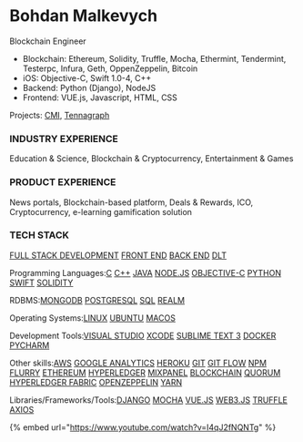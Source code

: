 # Bohdan Malkevych

Blockchain Engineer

* Blockchain: Ethereum, Solidity, Truffle, Mocha, Ethermint, Tendermint, Testerpc, Infura, Geth, OppenZeppelin, Bitcoin
* iOS: Objective-C, Swift 1.0-4, C++
* Backend: Python \(Django\), NodeJS
* Frontend: VUE.js, Javascript, HTML, CSS

Projects: [CMI](../../case-studies/cmi.md), [Tennagraph](../../case-studies/tennagraph-wip.md)

### INDUSTRY EXPERIENCE

Education & Science, Blockchain & Cryptocurrency, Entertainment & Games

### PRODUCT EXPERIENCE

News portals, Blockchain-based platform, Deals & Rewards, ICO, Cryptocurrency, e-learning gamification solution

### TECH STACK <a id="prof-tech-stack"></a>

[FULL STACK DEVELOPMENT](https://cryptohire.io/results/full-stack-development) [FRONT END](https://cryptohire.io/results/frontend-development) [BACK END](https://cryptohire.io/results/back-end-development) [DLT](https://cryptohire.io/results/dlt)

Programming Languages:[C](https://cryptohire.io/results/c) [C++](https://cryptohire.io/results/c-plus-plus) [JAVA](https://cryptohire.io/results/java) [NODE.JS](https://cryptohire.io/results/nodejs) [OBJECTIVE-C](https://cryptohire.io/results/objective-c) [PYTHON](https://cryptohire.io/results/python) [SWIFT](https://cryptohire.io/results/swift) [SOLIDITY](https://cryptohire.io/results/solidity)

RDBMS:[MONGODB](https://cryptohire.io/results/mongodb) [POSTGRESQL](https://cryptohire.io/results/postgresql) [SQL](https://cryptohire.io/results/sql) [REALM](https://cryptohire.io/results/realm)

Operating Systems:[LINUX](https://cryptohire.io/results/linux) [UBUNTU](https://cryptohire.io/results/ubuntu) [MACOS](https://cryptohire.io/results/macos)

Development Tools:[VISUAL STUDIO](https://cryptohire.io/results/visual-studio) [XCODE](https://cryptohire.io/results/xcode) [SUBLIME TEXT 3](https://cryptohire.io/results/sublime-text-3) [DOCKER](https://cryptohire.io/results/docker) [PYCHARM](https://cryptohire.io/results/pycharm)

Other skills:[AWS](https://cryptohire.io/results/aws) [GOOGLE ANALYTICS](https://cryptohire.io/results/google-analytics) [HEROKU](https://cryptohire.io/results/heroku) [GIT](https://cryptohire.io/results/git) [GIT FLOW](https://cryptohire.io/results/git-flow) [NPM](https://cryptohire.io/results/npm) [FLURRY](https://cryptohire.io/results/flurry) [ETHEREUM](https://cryptohire.io/results/ethereum) [HYPERLEDGER](https://cryptohire.io/results/hyperledger) [MIXPANEL](https://cryptohire.io/results/mixpanel) [BLOCKCHAIN](https://cryptohire.io/results/blockchain) [QUORUM](https://cryptohire.io/results/quorum) [HYPERLEDGER FABRIC](https://cryptohire.io/results/hyperledger-fabric) [OPENZEPPELIN](https://cryptohire.io/results/openzeppelin) [YARN](https://cryptohire.io/results/yarn)

Libraries/Frameworks/Tools:[DJANGO](https://cryptohire.io/results/django) [MOCHA](https://cryptohire.io/results/mocha) [VUE.JS](https://cryptohire.io/results/vue-js) [WEB3.JS](https://cryptohire.io/results/web3-js) [TRUFFLE](https://cryptohire.io/results/truffle) [AXIOS](https://cryptohire.io/results/axios)

{% embed url="https://www.youtube.com/watch?v=I4qJ2fNQNTg" %}



